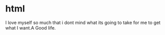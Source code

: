 # html
I love myself so much that i dont mind what its going to take for me to get what I want.A Good life.
